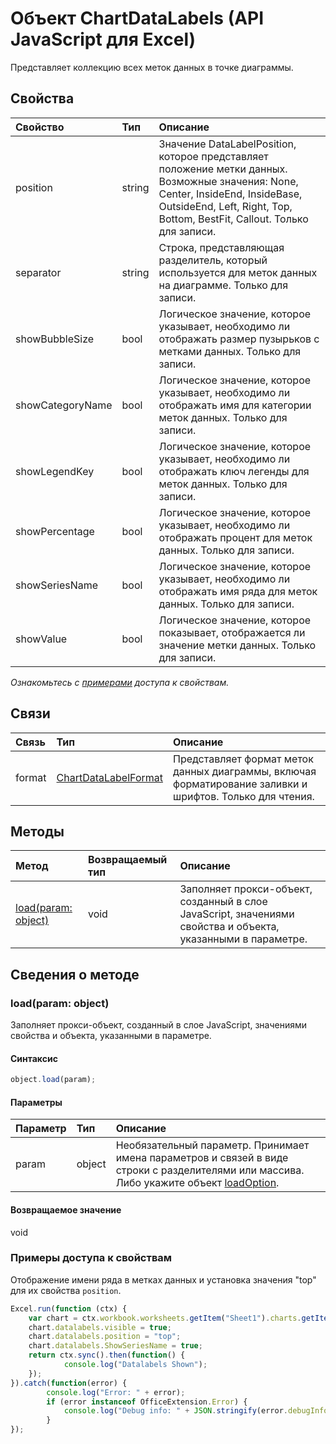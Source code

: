 ﻿# Объект ChartDataLabels (API JavaScript для Excel)

Представляет коллекцию всех меток данных в точке диаграммы.

## Свойства

| Свойство     | Тип   |Описание
|:---------------|:--------|:----------|
|position|string|Значение DataLabelPosition, которое представляет положение метки данных. Возможные значения: None, Center, InsideEnd, InsideBase, OutsideEnd, Left, Right, Top, Bottom, BestFit, Callout. Только для записи.|
|separator|string|Строка, представляющая разделитель, который используется для меток данных на диаграмме. Только для записи.|
|showBubbleSize|bool|Логическое значение, которое указывает, необходимо ли отображать размер пузырьков с метками данных. Только для записи.|
|showCategoryName|bool|Логическое значение, которое указывает, необходимо ли отображать имя для категории меток данных. Только для записи.|
|showLegendKey|bool|Логическое значение, которое указывает, необходимо ли отображать ключ легенды для меток данных. Только для записи.|
|showPercentage|bool|Логическое значение, которое указывает, необходимо ли отображать процент для меток данных. Только для записи.|
|showSeriesName|bool|Логическое значение, которое указывает, необходимо ли отображать имя ряда для меток данных. Только для записи.|
|showValue|bool|Логическое значение, которое показывает, отображается ли значение метки данных. Только для записи.|

_Ознакомьтесь с [примерами](#примерами) доступа к свойствам._

## Связи
| Связь | Тип   |Описание|
|:---------------|:--------|:----------|
|format|[ChartDataLabelFormat](chartdatalabelformat.md)|Представляет формат меток данных диаграммы, включая форматирование заливки и шрифтов. Только для чтения.|

## Методы

| Метод           | Возвращаемый тип    |Описание|
|:---------------|:--------|:----------|
|[load(param: object)](#loadparam-object)|void|Заполняет прокси-объект, созданный в слое JavaScript, значениями свойства и объекта, указанными в параметре.|

## Сведения о методе


### load(param: object)
Заполняет прокси-объект, созданный в слое JavaScript, значениями свойства и объекта, указанными в параметре.

#### Синтаксис
```js
object.load(param);
```

#### Параметры
| Параметр    | Тип   |Описание|
|:---------------|:--------|:----------|
|param|object|Необязательный параметр. Принимает имена параметров и связей в виде строки с разделителями или массива. Либо укажите объект [loadOption](loadoption.md).|

#### Возвращаемое значение
void
### Примеры доступа к свойствам

Отображение имени ряда в метках данных и установка значения "top" для их свойства `position`.

```js
Excel.run(function (ctx) { 
    var chart = ctx.workbook.worksheets.getItem("Sheet1").charts.getItem("Chart1"); 
    chart.datalabels.visible = true;
    chart.datalabels.position = "top";
    chart.datalabels.ShowSeriesName = true;
    return ctx.sync().then(function() {
            console.log("Datalabels Shown");
    });
}).catch(function(error) {
        console.log("Error: " + error);
        if (error instanceof OfficeExtension.Error) {
            console.log("Debug info: " + JSON.stringify(error.debugInfo));
        }
});
```
